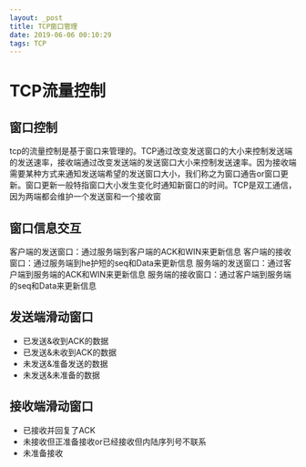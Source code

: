 ```yaml
---
layout: _post
title: TCP窗口管理
date: 2019-06-06 00:10:29
tags: TCP
---
```


# TCP流量控制
## 窗口控制
tcp的流量控制是基于窗口来管理的。TCP通过改变发送窗口的大小来控制发送端的发送速率，接收端通过改变发送端的发送窗口大小来控制发送速率。因为接收端需要某种方式来通知发送端希望的发送窗口大小，我们称之为窗口通告or窗口更新。窗口更新一般特指窗口大小发生变化时通知新窗口的时间。TCP是双工通信，因为两端都会维护一个发送窗和一个接收窗
## 窗口信息交互
<!--  插入交互图片 -->
客户端的发送窗口：通过服务端到客户端的ACK和WIN来更新信息
客户端的接收窗口：通过服务端到he护短的seq和Data来更新信息
服务端的发送窗口：通过客户端到服务端的ACK和WIN来更新信息
服务端的接收窗口：通过客户端到服务端的seq和Data来更新信息
## 发送端滑动窗口
<!--  插入图片 -->
* 已发送&收到ACK的数据
* 已发送&未收到ACK的数据
* 未发送&准备发送的数据
* 未发送&未准备的数据

## 接收端滑动窗口
<!--  插入图片 -->
* 已接收并回复了ACK
* 未接收但正准备接收or已经接收但内陆序列号不联系
* 未准备接收
